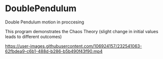 # DoublePendulum

Double Pendulum motion in proccesing

This program demonstrates the Chaos Theory (slight change in initial values leads to different outcomes)


https://user-images.githubusercontent.com/106924157/232541063-62fbdea9-c6b1-488d-b286-b5b490f43f90.mp4

